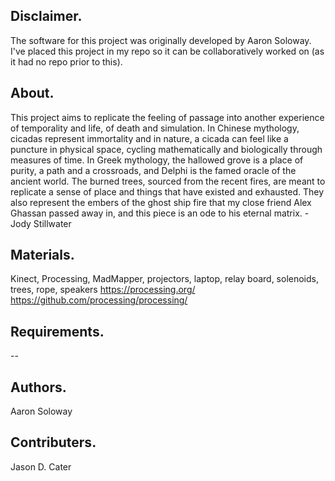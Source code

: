 ## Disclaimer.
The software for this project was originally developed by Aaron Soloway. I've placed this project in my repo so it can be collaboratively worked on (as it had no repo prior to this).

## About.
This project aims to replicate the feeling of passage into another experience of temporality and life, of death and simulation.  In Chinese mythology, cicadas represent immortality and in nature, a cicada can feel like a puncture in physical space, cycling mathematically and biologically through measures of time. In Greek mythology, the hallowed grove is a place of purity, a path and a crossroads, and Delphi is the famed oracle of the ancient world. The burned trees, sourced from the recent fires, are meant to replicate a sense of place and things that have existed and exhausted. They also represent the embers of the ghost ship fire that my close friend Alex Ghassan passed away in, and this piece is an ode to his eternal matrix. -Jody Stillwater

## Materials.
Kinect, Processing, MadMapper, projectors, laptop, relay board, solenoids, trees, rope, speakers
https://processing.org/
https://github.com/processing/processing/

## Requirements.
--

## Authors.
Aaron Soloway

## Contributers.
Jason D. Cater
